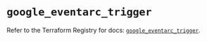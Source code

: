 # `google_eventarc_trigger`

Refer to the Terraform Registry for docs: [`google_eventarc_trigger`](https://registry.terraform.io/providers/hashicorp/google-beta/5.38.0/docs/resources/google_eventarc_trigger).
